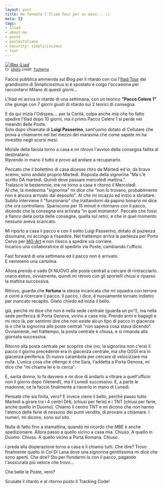 ```yaml
--- 
layout: post
title: Ho fermato l'Iliad Tour per un mese... :(
meta: {}
tags: 
- iliad
- about-me
- poste
- posteitaliane
- security- simplicissimus
- tour
---
```

<a href="http://www.flickr.com/photos/34073445@N00/194190086/" title="iRex iLiad" target="_blank"><img src="http://farm1.static.flickr.com/77/194190086_3735c153ae.jpg" alt="iRex iLiad" border="0" /></a>  
<small><a href="http://creativecommons.org/licenses/by/2.0/" title="Attribution License" target="_blank"><img src="http://www.lastknight.com/wp-content/plugins/photo-dropper/images/cc.png" alt="Creative Commons License" border="0" width="16" height="16" align="absmiddle" /></a> <a href="http://www.photodropper.com/photos/" target="_blank">photo</a> credit: <a href="http://www.flickr.com/photos/34073445@N00/194190086/" title="Tscherno" target="_blank">Tscherno</a></small>  
  
Faccio pubblica ammenda sul Blog per il ritardo con cui l'[Iliad Tour](http://iliad-tour.simplicissimus.it/) dei grandissimi di Simplicissimus si è spostato e colgo l'occasione per raccontarvi Milano di questi giorni...  
  
L'Iliad mi arriva in ritardo di una settimana, con un teorico **"Pacco Celere 1"** che giunge con 7 giorni giusti di ritardo sui 2 teorici di consegna.  
  
E da qui inizia l'Odissea.... per la Carità, colpa anche mia che ho fatto spedire l'Iliad dopo 10 giorni, ma il primo Pacco Celere 1 si perde nei meandri delle Poste.  
Solo dopo chiamate di **Luigi Passerino**, sant'uomo dotato di Cellulare che prova a chiamarmi nel bel mezzo del marasma che come sapete mi ha investito negli scorsi mesi.  
  
Morale della favola torno a casa e mi ritrovo l'avviso della consegna fallita al destinatario.  
Riprendo in mano il tutto e provo ad andare a recuperarlo.  
  
Peccato che il bollettino di casa dicesse ritiro da Martedì ed io, da bravo scemo, sono andato proprio Martedì. Risposta della signorina "Ma c'è scritto DA martedì. Quindi deve passare mercoledì mattina.".  
Tralascio le bestemmie, me ne torno a casa e ritorno il Mercoledì.  
Al che, la medesima "signorina" mi dice che "non lo trovano, probabilmente non è ancora arrivato dal deposito". Al che mi incazzo ed inizio a sbraitare.  
Subito interviene il "funzionario" che trattandomi da papino bonario mi dice che ora controllano. Spariscono per 15 minuti e ritornano con il pacco, dicendo che la consegna era arrivata "in quel momento". Peccato che fossi a fianco della porta delle consegne, quella sul retro, e che in quel momento nessuno aveva scaricato.  
  
Mi riporto a casa il pacco e con il solito Luigi Passerino, dotato di pazienza disumana, mi accingo a rispedire. Nel frattempo arriva la partenza per Porto Cervo per [MG-Art](http://www.mg-art.it) e non riesco a spedire via corriere.  
Incarico una collaboratrice di spedirlo via Poste, cambiando l'ufficio.  
  
Fast forward di una settimana ed il pacco non è arrivato.  
E nemmeno una cartolina.  
  
Allora prendo e vado DI NUOVO alle poste centrali a cercare di rintracciarlo. orario estivo, ovviamente, quindi mi ritrovo con gli sportelli chiusi e ripasso la mattina successiva.  
  
Ritrovo, guarda che **fortuna** la stessa incaricata che mi squadra con terrore e corre a ricercare il pacco. Il pacco, i dice, è nuovamente tornato indietro per mancato recapito. Glielo chiedo ed inizia il bello.  
  
già, perchè mi dice che non è nella sede centrale (guarda un po'!), ma nella sede periferica di Porta Genova, vicino a casa mia. Prendo armi e bagagli e mi reco là, per sentirmi dire che non esiste alcun tipo di pacco in giacenza là e che la signorina alle poste centrali "non sapeva cosa stava dicendo". Ovviamente, nel frattempo, la posta centrale è chiusa, e si rimanda alla giornata successiva.  
  
Ritorno alla posta centrale per scoprire che (no, la signorina non c'era) il pacco il giorno precedente era in giacenza centrale, ma che OGGI era in giacenza periferica. Di nuovo carambola per cercare di velocizzare ma nulla. L'unica cosa che ottengo è che Sara, l'addetta a Porta Genova, mi dice che "mi chiama lei e lo cerca".  
  
E, santa donna, lo fa davvero e mi dice di andarlo a ritirare a quell'ufficio non il giorno dopo (Venerdì), ma il Lunedì successivo. E, a parte le madonne, ce la faccio finalmente a riaverlo in mano di Lunedì.  

  
Pensate che sia finita, vero? E invece viene il bello, perchè passo tutto Martedì a girare tra i 4 centri DHL (chiusi per ferie) e i TNT (chiusi per ferie, anche quello in Duomo). Chiamo il centro TNT e mi dicono che non hanno l'elenco delle ferie di nessuno dei punti vendita, di provare a chiamare. I numeri, mi dicono, sono sul sito.  
  
Nulla di fatto fino a stamattina, quando mi ricordo che MBE è anche spedizioniere. Allora passo a quello vicino a casa mia. Chiuso. A quello in Duomo. Chiuso. A quello vicino a Porta Romana. Chiuso.  
  
I preda alla disperazione torno a casa e li chiamo tutti. Che dire? Trovo finalmente quello in Col Di Lana dove una signorina gentilissima mi dice che sono aperti. Che dire? Sto per fiondarmi la con il pacco, pagando l'assicurata più veloce che trovo...  
  
Che belle le Poste, vero?  
  
Scusate il ritardo e al ritorno posto il Tracking Code!  
  
 
